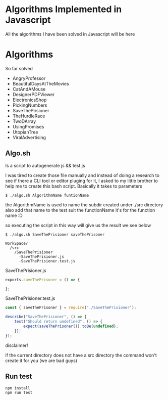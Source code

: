 # Algorithms Implemented in Javascript

All the algorithms I have been solved in Javascript will be here
# Algorithms

So far solved
- AngryProfessor
- BeautifulDaysAtTheMovies
- CatAndAMouse
- DesignerPDFViewer
- ElectronicsShop
- PickingNumbers
- SaveThePrisioner
- TheHurdleRace
- TwoDArray
- UsingPromises
- UtopianTree
- ViralAdvertising

## Algo.sh
Is a script to autogenerate js && test.js

I was tired to create those file manually and instead of doing a research to see if there a CLI tool or editor pluging for it, I asked to my little brother to help me to create this bash script. Basically it takes to parameters

```$ ./algo.sh AlgorithmName funtionName ```

the AlgorithmName is used to name the subdir created under ./src directory also add that name to the test suit
the functionName it's for the function name :D

so executing the script in this way will give us the result we see below

```$ ./algo.sh SaveThePrisioner saveThePrisoner ```


```
WorkSpace/
  /src
    /SaveThePrisioner
      -SaveThePrisioner.js
      -SaveThePrisioner.test.js
```

SaveThePrisioner.js

```javascript
exports.saveThePrisoner = () => {

};

```


SaveThePrisioner.test.js

```javascript
const { saveThePrisoner } = require("./SaveThePrisioner");

describe("SaveThePrisioner", () => {
    test("Should return undefined", () => {
        expect(saveThePrisoner()).toBe(undefined);
    });
});


```

disclaimer!

if the current directory does not have a src directory the command won't create it for you (we are bad guys)






## Run test

```
npm install
npm run test
```
